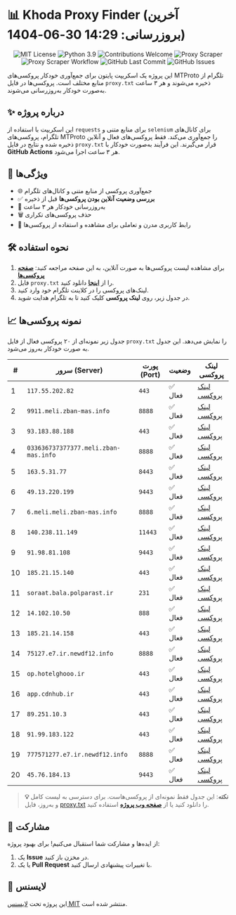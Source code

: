 # 📊 Khoda Proxy Finder (آخرین بروزرسانی: 14:29 30-06-1404)

<p align="center">
  <img src="https://img.shields.io/badge/license-MIT-blue.svg" alt="MIT License" />
  <img src="https://img.shields.io/badge/python-3.9-blue" alt="Python 3.9" />
  <img src="https://img.shields.io/badge/contributions-welcome-brightgreen.svg?style=flat" alt="Contributions Welcome" />
  <img src="https://img.shields.io/badge/Proxy%20Scraper-Running-green" alt="Proxy Scraper" />
  <img src="https://github.com/inicarus/khoda/actions/workflows/main.yml/badge.svg" alt="Proxy Scraper Workflow" />
  <img src="https://img.shields.io/github/last-commit/inicarus/khoda" alt="GitHub Last Commit" />
  <img src="https://img.shields.io/github/issues/inicarus/khoda" alt="GitHub Issues" />
</p>

این پروژه یک اسکریپت پایتون برای جمع‌آوری خودکار پروکسی‌های MTProto تلگرام از منابع مختلف است. پروکسی‌ها در فایل `proxy.txt` ذخیره می‌شوند و هر ۳ ساعت به‌صورت خودکار به‌روزرسانی می‌شوند.

## ✨ درباره پروژه

این اسکریپت با استفاده از `requests` برای منابع متنی و `selenium` برای کانال‌های تلگرام، پروکسی‌های MTProto را جمع‌آوری می‌کند. فقط پروکسی‌های فعال و آنلاین ذخیره شده و نتایج در فایل `proxy.txt` قرار می‌گیرند. این فرآیند به‌صورت خودکار با **GitHub Actions** هر ۳ ساعت اجرا می‌شود.

## 🚀 ویژگی‌ها
- 🌐 جمع‌آوری پروکسی از منابع متنی و کانال‌های تلگرام
- ✅ **بررسی وضعیت آنلاین بودن پروکسی‌ها** قبل از ذخیره
- 🔄 به‌روزرسانی خودکار هر ۳ ساعت
- 🗑 حذف پروکسی‌های تکراری
- 📱 رابط کاربری مدرن و تعاملی برای مشاهده و استفاده از پروکسی‌ها

## 🛠 نحوه استفاده
1. برای مشاهده لیست پروکسی‌ها به صورت آنلاین، به این صفحه مراجعه کنید: **[صفحه پروکسی‌ها](https://inicarus.github.io/khoda/)**
2. فایل `proxy.txt` را از **[اینجا](proxy.txt)** دانلود کنید.
3. لینک‌های پروکسی را در کلاینت تلگرام خود وارد کنید.
4. در جدول زیر، روی **لینک پروکسی** کلیک کنید تا به تلگرام هدایت شوید.

## 📈 نمونه پروکسی‌ها
جدول زیر نمونه‌ای از ۲۰ پروکسی فعال از فایل `proxy.txt` را نمایش می‌دهد. این جدول به صورت خودکار به‌روز می‌شود.

| # | سرور (Server) | پورت (Port) | وضعیت | لینک پروکسی |
|---|---|---|---|---|
| 1 | `117.55.202.82` | `443` | ✅ فعال | [لینک پروکسی](https://t.me/proxy?server=117.55.202.82&port=443&secret=eeNEgYdJvXrFGRMCIMJdCQRueWVrdGFuZXQuY29tZmFyYWthdi5jb212YW4ubmFqdmEuY29tAAAAAAAAAAAAAAAAAAAAAAAAAAAAAAAAAAAAAAAAAAAAAAAAAAAAAAAAAAAAAAAAAAAAAAAAAAAAAAAAAAAAAAAAAAAAAAAAAAAAAAA) |
| 2 | `9911.meli.zban-mas.info` | `8888` | ✅ فعال | [لینک پروکسی](https://t.me/proxy?server=9911.meli.zban-mas.info&port=8888&secret=7gAA8A8Pd1VV____9QBuLmltZWRpYS5zdGVhbXBvd2VyZWQuY29t) |
| 3 | `93.183.88.188` | `443` | ✅ فعال | [لینک پروکسی](https://t.me/proxy?server=93.183.88.188&port=443&secret=eed77db43ee3721f0fcb40a4ff63b5cd276D656469612E737465616D706F77657265642E636F6D) |
| 4 | `033636737377377.meli.zban-mas.info` | `8888` | ✅ فعال | [لینک پروکسی](https://t.me/proxy?server=033636737377377.meli.zban-mas.info&port=8888&secret=7gAA8A8Pd1VV____9QBuLmltZWRpYS5zdGVhbXBvd2VyZWQuY29t) |
| 5 | `163.5.31.77` | `8443` | ✅ فعال | [لینک پروکسی](https://t.me/proxy?server=163.5.31.77&port=8443&secret=EERighJJvXrFGRMCIMJdCQRueWVrdGFuZXQuY29tZmFyYWthdi5jb212YW4ubmFqdmEuY29tAAAAAAAAAAAAAAAAAAAAAAAAAAAAAAAAAAAAAAAAAAAAAAAAAAAAAAAAAAAAAAAAAAAAAAAAAAAAAAAAAAAAAAAAAAAAAAAAAAAAAAA) |
| 6 | `49.13.220.199` | `9443` | ✅ فعال | [لینک پروکسی](https://t.me/proxy?server=49.13.220.199&port=9443&secret=eeNEgYdJvXrFGRMCIMJdCQtY2RueWVrdGFuZXQuY29tZmFyYWthdi5jb212YW4ubmFqdmEuY29tAAAAAAAAAAAAAAAAAAAAAAAAAAAAAAAA) |
| 7 | `6.meli.meli.zban-mas.info` | `8888` | ✅ فعال | [لینک پروکسی](https://t.me/proxy?server=6.meli.meli.zban-mas.info&port=8888&secret=7gAA8A8Pd1VV____9QBuLmltZWRpYS5zdGVhbXBvd2VyZWQuY29t) |
| 8 | `140.238.11.149` | `11443` | ✅ فعال | [لینک پروکسی](https://t.me/proxy?server=140.238.11.149&port=11443&secret=ee548593a9c0688f4f7d9d57377897d96473332e616d617a6f6e6177732e636f6d) |
| 9 | `91.98.81.108` | `9443` | ✅ فعال | [لینک پروکسی](https://t.me/proxy?server=91.98.81.108&port=9443&secret=eeNEgYdJvXrFGRMCIMJdCQtY2RueWVrdGFuZXQuY29tZmFyYWthdi5jb212YW4ubmFqdmEuY29tAAAAAAAAAAAAAAAAAAAAAAAAAAAAAAAA) |
| 10 | `185.21.15.140` | `443` | ✅ فعال | [لینک پروکسی](https://t.me/proxy?server=185.21.15.140&port=443&secret=eeNEgYdJvXrFGRMCIMJdCQRueWVrdGFuZXQuY29tZmFyYWthdi5jb212YW4ubmFqdmEuY29tAAAAAAAAAAAAAAAAAAAAAAAAAAAAAAAAAAAAAAAAAAAAAAAAAAAAAAAAAAAAAAAAAAAAAAAAAAAAAAAAAAAAAAAAAAAAAAAAAAAAAAA) |
| 11 | `soraat.bala.polparast.ir` | `231` | ✅ فعال | [لینک پروکسی](https://t.me/proxy?server=soraat.bala.polparast.ir&port=231&secret=ee5lrPbFdb1vizwd3HEHowtY2RueWVrdGFuZXQuY29tZmFyYWthdi5jb212YW4ubmFqdmEuY29tAAAAAAAAAAAAAAAAAAAAAAAAAAAAAAAAAAAAAAAAAAAAAAAAAAAAAAAAAAAAAAAAAAAAAAAAAAAAAAAAAAAAAAAAAAAAAAAAAAAAAAAAA) |
| 12 | `14.102.10.50` | `888` | ✅ فعال | [لینک پروکسی](https://t.me/proxy?server=14.102.10.50&port=888&secret=FgMBAgABAAH8AwOG4kw63Q) |
| 13 | `185.21.14.158` | `443` | ✅ فعال | [لینک پروکسی](https://t.me/proxy?server=185.21.14.158&port=443&secret=eed77db43ee3721f0fcb40a4ff63b5cd276D656469612E737465616D706F77657265642E636F6D) |
| 14 | `75127.e7.ir.newdf12.info` | `8888` | ✅ فعال | [لینک پروکسی](https://t.me/proxy?server=75127.e7.ir.newdf12.info&port=8888&secret=7gAA8A8Pd1VV____9QBuLmltZWRpYS5zdGVhbXBvd2VyZWQuY29t) |
| 15 | `op.hotelghooo.ir` | `443` | ✅ فعال | [لینک پروکسی](https://t.me/proxy?server=op.hotelghooo.ir&port=443&secret=ee000000000000000000000000000000007777772e4869646550726f78692e696f) |
| 16 | `app.cdnhub.ir` | `443` | ✅ فعال | [لینک پروکسی](https://t.me/proxy?server=app.cdnhub.ir&port=443&secret=7nlnZpKACGMvBKgv9kq9q-5iZWVmLmN5YmVyMjRzZWN1cml0eS5kZS5rYXJlbmhvc3QuaXI) |
| 17 | `89.251.10.3` | `443` | ✅ فعال | [لینک پروکسی](https://t.me/proxy?server=89.251.10.3&port=443&secret=ee151151151151151151151151151151156d656469612e737465616d706f77657265642e636f6d) |
| 18 | `91.99.183.122` | `443` | ✅ فعال | [لینک پروکسی](https://t.me/proxy?server=91.99.183.122&port=443&secret=eec862057ba49a7ecdf0ad4eb44cd5bb11646f776e6c6f61642e77696e646f77737570646174652e636f6d) |
| 19 | `777571277.e7.ir.newdf12.info` | `8888` | ✅ فعال | [لینک پروکسی](https://t.me/proxy?server=777571277.e7.ir.newdf12.info&port=8888&secret=7gAA8A8Pd1VV____9QBuLmltZWRpYS5zdGVhbXBvd2VyZWQuY29t) |
| 20 | `45.76.184.13` | `9443` | ✅ فعال | [لینک پروکسی](https://t.me/proxy?server=45.76.184.13&port=9443&secret=2adab36179e7a39026adf74034615248) |

> **💡 نکته**: این جدول فقط نمونه‌ای از پروکسی‌هاست. برای دسترسی به لیست کامل و به‌روز، فایل [proxy.txt](proxy.txt) را دانلود کنید یا از **[صفحه وب پروژه](https://inicarus.github.io/khoda/)** استفاده کنید.

## 🤝 مشارکت
از ایده‌ها و مشارکت شما استقبال می‌کنیم! برای بهبود پروژه:
1. یک **Issue** در مخزن باز کنید.
2. یا یک **Pull Request** با تغییرات پیشنهادی ارسال کنید.

## 📜 لایسنس
این پروژه تحت [لایسنس MIT](LISENSE) منتشر شده است.
